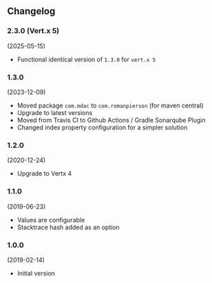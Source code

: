 ## Changelog

### 2.3.0 (Vert.x 5)

(2025-05-15)

* Functional identical version of `1.3.0` for `vert.x 5`

### 1.3.0

(2023-12-09)

* Moved package `com.mdac` to `com.romanpierson` (for maven central)
* Upgrade to latest versions
* Moved from Travis CI to Github Actions / Gradle Sonarqube Plugin
* Changed index property configuration for a simpler solution

### 1.2.0

(2020-12-24)

* Upgrade to Vertx 4

### 1.1.0

(2019-06-23)

* Values are configurable
* Stacktrace hash added as an option

### 1.0.0

(2019-02-14)

* Initial version
